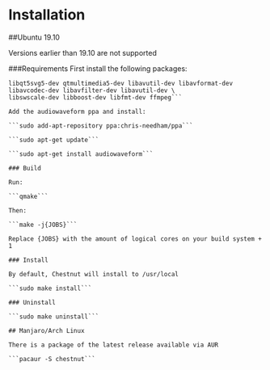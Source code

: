 # Installation

##Ubuntu 19.10

Versions earlier than 19.10 are not supported

###Requirements
First install the following packages:

```sudo apt install build-essential pkg-config qtchooser wget unzip desktop-file-utils git cmake qt5-default \
libqt5svg5-dev qtmultimedia5-dev libavutil-dev libavformat-dev libavcodec-dev libavfilter-dev libavutil-dev \
libswscale-dev libboost-dev libfmt-dev ffmpeg```

Add the audiowaveform ppa and install:

```sudo add-apt-repository ppa:chris-needham/ppa``` 

```sudo apt-get update``` 

```sudo apt-get install audiowaveform```

### Build

Run:

```qmake```

Then:

```make -j{JOBS}``` 

Replace {JOBS} with the amount of logical cores on your build system + 1

### Install

By default, Chestnut will install to /usr/local

```sudo make install```

### Uninstall

```sudo make uninstall```

## Manjaro/Arch Linux

There is a package of the latest release available via AUR

```pacaur -S chestnut```

